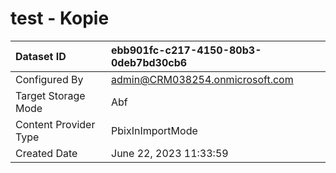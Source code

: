 



# test - Kopie

|Dataset ID|ebb901fc-c217-4150-80b3-0deb7bd30cb6|
| :--- | :--- |
|Configured By|admin@CRM038254.onmicrosoft.com|
|Target Storage Mode|Abf|
|Content Provider Type|PbixInImportMode|
|Created Date|June 22, 2023 11:33:59|

